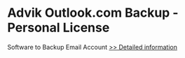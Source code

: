 # Advik Outlook.com Backup - Personal License
Software to Backup Email Account
[>> Detailed information](https://secure.shareit.com/shareit/product.html?productid=300804993&affiliateid=200057808)